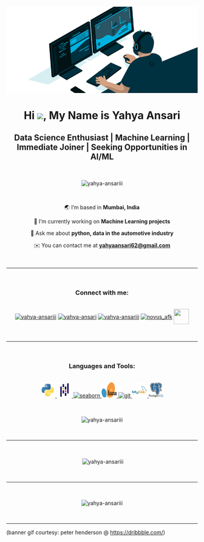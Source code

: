 ![MasterHead](image/coding.gif)

<h1 align="center">Hi <img src="https://media.giphy.com/media/hvRJCLFzcasrR4ia7z/giphy.gif" width="30px"/>, My Name is Yahya Ansari</h1>

<h2 align="center">Data Science Enthusiast | Machine Learning | Immediate Joiner | Seeking Opportunities in AI/ML</h2>

</br>
<p align="center"> <img src="https://komarev.com/ghpvc/?username=yahya-ansariii&label=Profile%20views&color=0e75b6&style=flat" alt="yahya-ansariii" /> </p>

</br>
<p align="center">
🌏 I’m based in <b>Mumbai, India</b>
</p>
<p align="center">
🧠 I’m currently working on <b>Machine Learning projects</b>
</p>
<p align="center">
💬 Ask me about <b>python, data in the automotive industry</b>
</p>
<p align="center">
✉️ You can contact me at <a href="mailto:yahyaansari62@gmail.com" target = "_blank"><b>yahyaansari62@gmail.com</b></a>
</p>
</br>

---
</br>
<h3 align="center">Connect with me:</h3>

<p align="center">
</br>
<a href="https://www.github.com/yahya-ansariii" target="_blank"><img align='center' src="https://raw.githubusercontent.com/danielcranney/readme-generator/main/public/icons/socials/github.svg" alt ='yahya-ansariii' width="40" height="40" /></a>
<a href="https://linkedin.com/in/yahya-ansari" target="blank"><img align="center" src="https://raw.githubusercontent.com/danielcranney/readme-generator/main/public/icons/socials/linkedin.svg" alt="yahya-ansari" height="40" width="40" /></a>
<a href="https://www.youtube.com/channel/UCnLXmQ8DoVFCbFWuUb5VVeg" target="blank"><img align="center" src="https://raw.githubusercontent.com/rahuldkjain/github-profile-readme-generator/master/src/images/icons/Social/youtube.svg" alt="yahya-ansariii" height="40" width="40" /></a>
<a href="https://www.hackerrank.com/novus_afk" target="blank"><img align="center" src="https://raw.githubusercontent.com/rahuldkjain/github-profile-readme-generator/master/src/images/icons/Social/hackerrank.svg" alt="novus_afk" height="40" width="40" /></a>
<a href="https://medium.com/@novus_afk" target="_blank" rel="noreferrer"><img align="center" src="https://raw.githubusercontent.com/danielcranney/readme-generator/main/public/icons/socials/medium.svg" width="40" height="40" /></a>
</p>
</br>

---
</br>
<h3 align="center">Languages and Tools:</h3>
<p align="center">
</br>
<a href="https://www.python.org" target="_blank" rel="noreferrer"> <img src="https://raw.githubusercontent.com/devicons/devicon/master/icons/python/python-original.svg" alt="python" width="40" height="40"/> </a>
<a href="https://pandas.pydata.org/" target="_blank" rel="noreferrer"> <img src="https://raw.githubusercontent.com/devicons/devicon/2ae2a900d2f041da66e950e4d48052658d850630/icons/pandas/pandas-original.svg" alt="pandas" width="40" height="40"/> </a>
<a href="https://seaborn.pydata.org/" target="_blank" rel="noreferrer"> <img src="https://seaborn.pydata.org/_images/logo-mark-lightbg.svg" alt="seaborn" width="40" height="40"/> </a> 
<a href="https://scikit-learn.org/stable/" target="_blank" rel="noreferrer"> <img src="https://raw.githubusercontent.com/scikit-learn/scikit-learn/main/doc/logos/scikit-learn-logo-without-subtitle.svg" alt="scikit learn" width="40" height="40"/> </a>
<a href="https://git-scm.com/" target="_blank" rel="noreferrer"> <img src="https://www.vectorlogo.zone/logos/git-scm/git-scm-icon.svg" alt="git" width="40" height="40"/> </a>
<a href="https://www.mysql.com/" target="_blank" rel="noreferrer"> <img src="https://raw.githubusercontent.com/devicons/devicon/master/icons/mysql/mysql-original-wordmark.svg" alt="mysql" width="40" height="40"/> </a>
<a href="https://www.postgresql.org" target="_blank" rel="noreferrer"> <img src="https://raw.githubusercontent.com/devicons/devicon/master/icons/postgresql/postgresql-original-wordmark.svg" alt="postgresql" width="40" height="40"/> </a>
</p>

</br>
<p align="center"><img align="center" src="https://github-readme-stats.vercel.app/api/top-langs?username=yahya-ansariii&show_icons=true&locale=en&layout=compact" alt="yahya-ansariii" /></p>
</br>

---

</br>
<p align="center">&nbsp;<img align="center" src="https://github-readme-stats.vercel.app/api?username=yahya-ansariii&show_icons=true&locale=en" alt="yahya-ansariii" /></p>
</br>

---

</br>
<p align="center"><img align="center" src="https://github-readme-streak-stats.herokuapp.com/?user=yahya-ansariii&" alt="yahya-ansariii" /></p>
</br>

---

(banner gif courtesy: peter henderson @ https://dribbble.com/)

